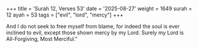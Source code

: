 +++
title = 'Surah 12, Verses 53'
date = '2025-08-27'
weight = 1649
surah = 12
ayah = 53
tags = ["evil", "lord", "mercy"]
+++

And I do not seek to free myself from blame, for indeed the soul is ever inclined to evil, except those shown mercy by my Lord. Surely my Lord is All-Forgiving, Most Merciful.”